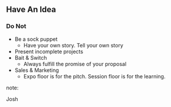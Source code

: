 ## Have An Idea

### Do Not

* Be a sock puppet
  * Have your own story. Tell your own story
* Present incomplete projects
* Bait & Switch
  * Always fulfill the promise of your proposal
* Sales & Marketing
  * Expo floor is for the pitch. Session floor is for the learning.

note:

Josh
